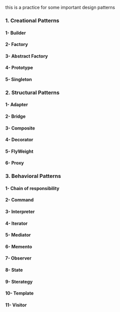 this is a practice for some important design patterns

### 1. Creational Patterns
#### 1- Builder
#### 2- Factory
#### 3- Abstract Factory
#### 4- Prototype
#### 5- Singleton


### 2. Structural Patterns
#### 1- Adapter
#### 2- Bridge
#### 3- Composite
#### 4- Decorator
#### 5- FlyWeight
#### 6- Proxy


### 3. Behavioral Patterns
#### 1- Chain of responsibility
#### 2- Command 
#### 3- Interpreter
#### 4- Iterator
#### 5- Mediator
#### 6- Memento
#### 7- Observer
#### 8- State
#### 9- Sterategy
#### 10- Template
#### 11- Visitor
